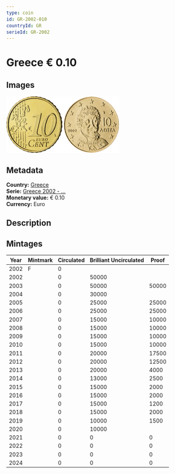 ```yaml
---
type: coin
id: GR-2002-010
countryId: GR
serieId: GR-2002
---
```


# Greece € 0.10

## Images

<img src="../../../Images/common-2002-010.webp" height="150" alt="Front image"><img src="Images/greece-2002-010.webp" height="150" alt="Back image">

## Metadata

**Country:** [Greece](../index.md)\
**Serie:** [Greece 2002 - ...](index.md)\
**Monetary value:** € 0.10\
**Currency:** Euro

## Description

## Mintages

| Year | Mintmark | Circulated | Brilliant Uncirculated | Proof |
| ---- | -------- | ---------- | ---------------------- | ----- |
| 2002 | F        | 0          |                        |       |
| 2002 |          | 0          | 50000                  |       |
| 2003 |          | 0          | 50000                  | 50000 |
| 2004 |          | 0          | 30000                  |       |
| 2005 |          | 0          | 25000                  | 25000 |
| 2006 |          | 0          | 25000                  | 25000 |
| 2007 |          | 0          | 15000                  | 10000 |
| 2008 |          | 0          | 15000                  | 10000 |
| 2009 |          | 0          | 15000                  | 10000 |
| 2010 |          | 0          | 15000                  | 10000 |
| 2011 |          | 0          | 20000                  | 17500 |
| 2012 |          | 0          | 20000                  | 12500 |
| 2013 |          | 0          | 20000                  | 4000  |
| 2014 |          | 0          | 13000                  | 2500  |
| 2015 |          | 0          | 15000                  | 2000  |
| 2016 |          | 0          | 15000                  | 2000  |
| 2017 |          | 0          | 15000                  | 1200  |
| 2018 |          | 0          | 15000                  | 2000  |
| 2019 |          | 0          | 10000                  | 1500  |
| 2020 |          | 0          | 10000                  |       |
| 2021 |          | 0          | 0                      | 0     |
| 2022 |          | 0          | 0                      | 0     |
| 2023 |          | 0          | 0                      | 0     |
| 2024 |          | 0          | 0                      | 0     |
